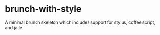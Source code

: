 brunch-with-style
==================

A minimal brunch skeleton which includes support for stylus, coffee script, and jade.

